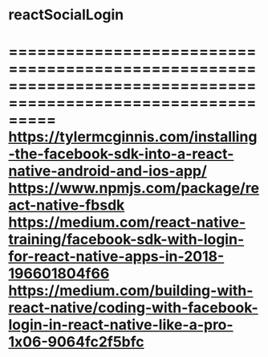 # reactSocialLogin
=============================================================================================================
https://tylermcginnis.com/installing-the-facebook-sdk-into-a-react-native-android-and-ios-app/
https://www.npmjs.com/package/react-native-fbsdk
https://medium.com/react-native-training/facebook-sdk-with-login-for-react-native-apps-in-2018-196601804f66
https://medium.com/building-with-react-native/coding-with-facebook-login-in-react-native-like-a-pro-1x06-9064fc2f5bfc
=======================================================================================================================
